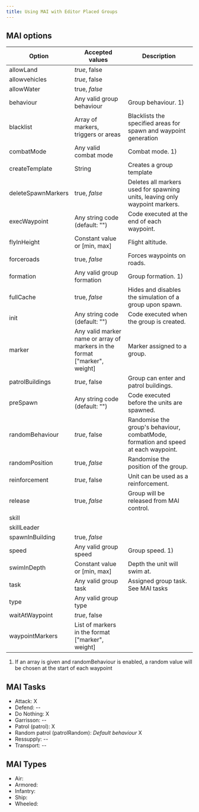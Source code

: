 ```yaml
---
title: Using MAI with Editor Placed Groups
---
```


## MAI options

| Option             | Accepted values                     | Description |
| ------------------ | ----------------------------------- | ----------- |
| allowLand          | _true_, false                       |
| allowvehicles      | _true_, false                       |
| allowWater         | true, _false_                       |
| behaviour          | Any valid group behaviour           | Group behaviour. 1)
| blacklist          | Array of markers, triggers or areas | Blacklists the specified areas for spawn and waypoint generation
| combatMode         | Any valid combat mode               | Combat mode. 1)
| createTemplate     | String                              | Creates a group template
| deleteSpawnMarkers | true, _false_                       | Deletes all markers used for spawning units, leaving only waypoint markers.
| execWaypoint       | Any string code (default: "")       | Code executed at the end of each waypoint.
| flyInHeight        | Constant value or [min, max]        | Flight altitude.
| forceroads         | true, *false*                       | Forces waypoints on roads.
| formation          | Any valid group formation           | Group formation. 1)
| fullCache          | true, _false_                       | Hides and disables the simulation of a group upon spawn.
| init               | Any string code (default: "")       | Code executed when the group is created.
| marker             | Any valid marker name or array of markers in the format ["marker", weight] | Marker assigned to a group.
| patrolBuildings    | _true_, false                       | Group can enter and patrol buildings.
| preSpawn           | Any string code (default: "")       | Code executed before the units are spawned.
| randomBehaviour    | _true_, false                       | Randomise the group's behaviour, combatMode, formation and speed at each waypoint.
| randomPosition     | true, _false_                       | Randomise the position of the group.
| reinforcement      | _true_, false                       | Unit can be used as a reinforcement.
| release            | true, _false_                       | Group will be released from MAI control.
| skill              |
| skillLeader        |
| spawnInBuilding    | true, _false_                       |
| speed              | Any valid group speed               | Group speed. 1)
| swimInDepth        | Constant value or [min, max]        | Depth the unit will swim at.
| task               | Any valid group task                | Assigned group task. See MAI tasks
| type               | Any valid group type                |
| waitAtWaypoint     | _true_, false                       |
| waypointMarkers    | List of markers in the format ["marker", weight] |
1) If an array is given and randomBehaviour is enabled, a random value will be chosen at the start of each waypoint

## MAI Tasks

- Attack: X
- Defend: --
- Do Nothing: X
- Garrisson: --
- Patrol (patrol): X
- Random patrol (patrolRandom): _Default behaviour_ X
- Ressupply: --
- Transport: --

## MAI Types

- Air:
- Armored:
- Infantry:
- Ship:
- Wheeled:
